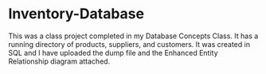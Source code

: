 # Inventory-Database
This was a class project completed in my Database Concepts Class. It has a running directory of products, suppliers, and customers.
It was created in SQL and I have uploaded the dump file and the Enhanced Entity Relationship diagram attached.
